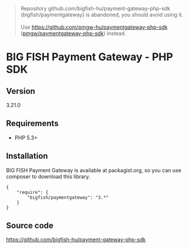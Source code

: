 > Repository github.com/bigfish-hu/payment-gateway-php-sdk (bigfish/paymentgateway) is abandoned, you should avoid using it.<br>
><br>
> Use https://github.com/pmgw-hu/paymentgateway-php-sdk ([pmgw/paymentgateway-php-sdk](https://packagist.org/packages/pmgw/paymentgateway-php-sdk)) instead.

# BIG FISH Payment Gateway - PHP SDK

## Version

3.21.0

## Requirements

 * PHP 5.3+

## Installation

BIG FISH Payment Gateway is available at packagist.org, so you can use composer to download this library.

```
{
    "require": {
        "bigfish/paymentgateway": "3.*"
    }
}
```

## Source code

https://github.com/bigfish-hu/payment-gateway-php-sdk
